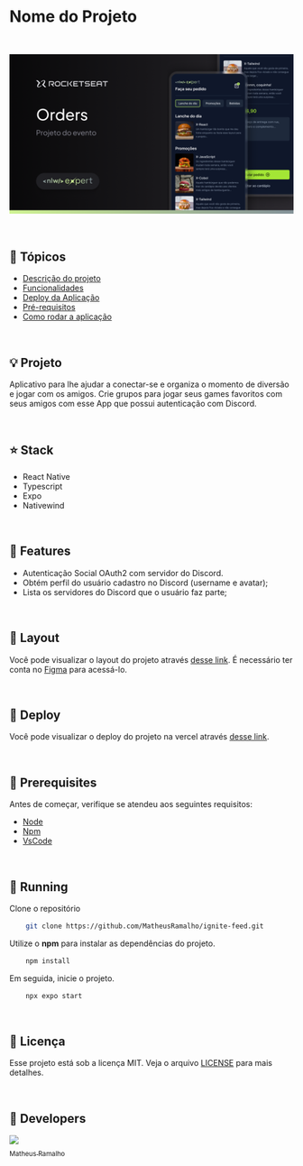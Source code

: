 <h1> Nome do Projeto </h1>

<br />

![thumbnail](.github/thumbnail.png?style=flat)

<br />


## 📌 Tópicos

- [Descrição do projeto](#descrição-do-projeto)
- [Funcionalidades](#funcionalidades)
- [Deploy da Aplicação](#deploy-da-aplicação-dash)
- [Pré-requisitos](#pré-requisitos)
- [Como rodar a aplicação](#como-rodar-a-aplicação-arrow_forward)

<br />

## 💡 Projeto

Aplicativo para lhe ajudar a conectar-se e organiza o momento de diversão e jogar com os amigos. Crie grupos para jogar seus games favoritos com seus amigos com esse App que possui autenticação com Discord.

<br />

## ⭐ Stack

- React Native
- Typescript
- Expo
- Nativewind

<br />

## 🧰 Features

- Autenticação Social OAuth2 com servidor do Discord.
- Obtém perfil do usuário cadastro no Discord (username e avatar);
- Lista os servidores do Discord que o usuário faz parte;

<br />

## 🔖 Layout

Você pode visualizar o layout do projeto através [desse link](https://www.figma.com/file/0kv33XYjvOgvKGKHBaiR07/GamePlay-NLW-Together?node-id=58913%3A83). É necessário ter conta no [Figma](http://figma.com/) para acessá-lo.

<br />

## 🚀 Deploy

Você pode visualizar o deploy do projeto na vercel através [desse link](https://www.figma.com/file/0kv33XYjvOgvKGKHBaiR07/GamePlay-NLW-Together?node-id=58913%3A83).

<br />

## 🛟 Prerequisites

Antes de começar, verifique se atendeu aos seguintes requisitos:

- [Node](https://nodejs.org)
- [Npm](https://www.npmjs.com/)
- [VsCode](https://code.visualstudio.com/)

<br />

## 🎯 Running

Clone o repositório

```bash
    git clone https://github.com/MatheusRamalho/ignite-feed.git
```

Utilize o **npm** para instalar as dependências do projeto.

```bash
    npm install
```

Em seguida, inicie o projeto.

```bash
    npx expo start
```

<br />

## 📝 Licença

Esse projeto está sob a licença MIT. Veja o arquivo [LICENSE](LICENSE.md) para mais detalhes.

<br />

## 🧠 Developers

[<img src="https://avatars.githubusercontent.com/u/15633283?v=4" width=80> <br><sub>Matheus Ramalho</sub>](https://github.com/MatheusRamalho)
